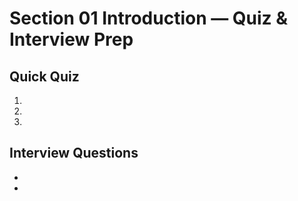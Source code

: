 # Section 01 Introduction — Quiz & Interview Prep

## Quick Quiz
1. 
2. 
3. 

## Interview Questions
- 
- 

